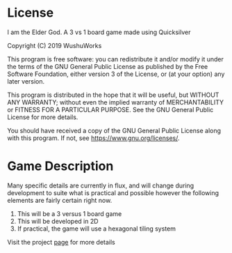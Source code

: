 # License

I am the Elder God. A 3 vs 1 board game made using Quicksilver

Copyright (C) 2019  WushuWorks

This program is free software: you can redistribute it and/or modify
it under the terms of the GNU General Public License as published by
the Free Software Foundation, either version 3 of the License, or
(at your option) any later version.

This program is distributed in the hope that it will be useful,
but WITHOUT ANY WARRANTY; without even the implied warranty of
MERCHANTABILITY or FITNESS FOR A PARTICULAR PURPOSE.  See the
GNU General Public License for more details.

You should have received a copy of the GNU General Public License
along with this program.  If not, see <https://www.gnu.org/licenses/>.

# Game Description

Many specific details are currently in flux, and will change during development to suite
 what is practical and possible however the following elements are fairly certain right now.

1. This will be a 3 versus 1 board game
2. This will be developed in 2D
3. If practical, the game will use a hexagonal tiling system

Visit the project [page](https://www.wushuworks.com/projects/i-am-the-elder-god) for more details
